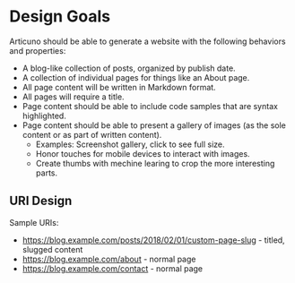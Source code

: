# Design Goals

Articuno should be able to generate a website with the following behaviors and properties:

* A blog-like collection of posts, organized by publish date.
* A collection of individual pages for things like an About page.
* All page content will be written in Markdown format.
* All pages will require a title.
* Page content should be able to include code samples that are syntax highlighted.
* Page content should be able to present a gallery of images (as the sole content or as part of written content).
    * Examples: Screenshot gallery, click to see full size.
    * Honor touches for mobile devices to interact with images.
    * Create thumbs with mechine learing to crop the more interesting parts.

## URI Design

Sample URIs:

* <https://blog.example.com/posts/2018/02/01/custom-page-slug> - titled, slugged content
* <https://blog.example.com/about> - normal page
* <https://blog.example.com/contact> - normal page
